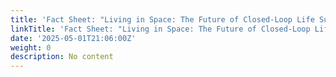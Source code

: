 ```yaml
---
title: 'Fact Sheet: "Living in Space: The Future of Closed-Loop Life Support Systems"'
linkTitle: 'Fact Sheet: "Living in Space: The Future of Closed-Loop Life Support Systems"'
date: '2025-05-01T21:06:00Z'
weight: 0
description: No content
---
```



